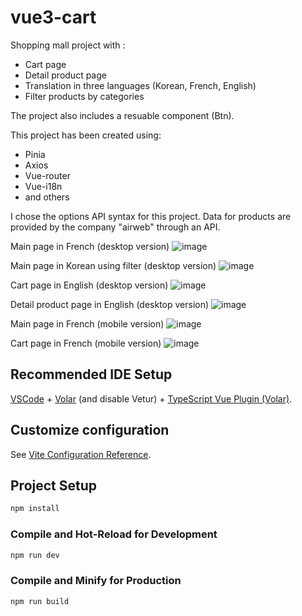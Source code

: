 # vue3-cart
Shopping mall project with :
 - Cart page
 - Detail product page
 - Translation in three languages (Korean, French, English)
 - Filter products by categories
 
The project also includes a resuable component (Btn).

This project has been created using: 
- Pinia
- Axios
- Vue-router
- Vue-i18n
- and others

I chose the options API syntax for this project.
Data for products are provided by the company "airweb" through an API.

Main page in French (desktop version)
![image](https://user-images.githubusercontent.com/82145186/218026705-4979628f-f152-4be3-b3c6-9b2d284ed38f.png)

Main page in Korean using filter (desktop version)
![image](https://user-images.githubusercontent.com/82145186/218026972-c2b1c978-7045-4d98-b5f7-751511564451.png)

Cart page in English (desktop version)
![image](https://user-images.githubusercontent.com/82145186/218027593-fe8981e2-310b-43f8-8c54-82e8c71c2c94.png)

Detail product page in English (desktop version)
![image](https://user-images.githubusercontent.com/82145186/218027800-17dbcc4d-0dc7-4d60-a695-ef7412558cb2.png)

Main page in French (mobile version)
![image](https://user-images.githubusercontent.com/82145186/218031973-927b8e88-2341-4ca5-8cae-6cf151f3b93f.png)

Cart page in French (mobile version)
![image](https://user-images.githubusercontent.com/82145186/218031823-e621ff13-e83e-4135-a513-68cb134a9d3c.png)

## Recommended IDE Setup

[VSCode](https://code.visualstudio.com/) + [Volar](https://marketplace.visualstudio.com/items?itemName=Vue.volar) (and disable Vetur) + [TypeScript Vue Plugin (Volar)](https://marketplace.visualstudio.com/items?itemName=Vue.vscode-typescript-vue-plugin).

## Customize configuration

See [Vite Configuration Reference](https://vitejs.dev/config/).

## Project Setup

```sh
npm install
```

### Compile and Hot-Reload for Development

```sh
npm run dev
```

### Compile and Minify for Production

```sh
npm run build
```
